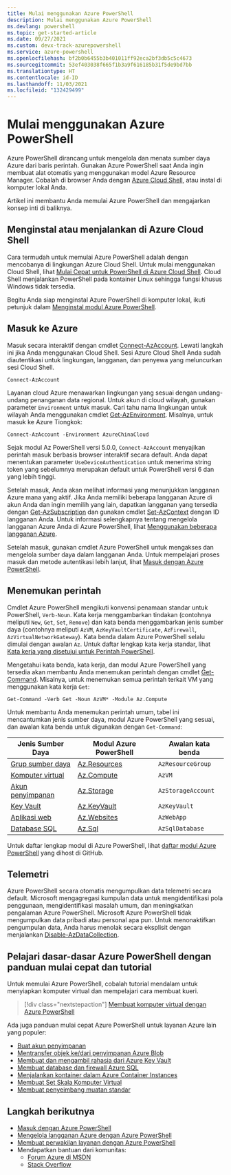 ```yaml
---
title: Mulai menggunakan Azure PowerShell
description: Mulai menggunakan Azure PowerShell
ms.devlang: powershell
ms.topic: get-started-article
ms.date: 09/27/2021
ms.custom: devx-track-azurepowershell
ms.service: azure-powershell
ms.openlocfilehash: bf2b0b6455b3b401011ff92eca2bf3db5c5c4673
ms.sourcegitcommit: 53ef403038f665f1b3a9f616185b31f5de9bd7bb
ms.translationtype: HT
ms.contentlocale: id-ID
ms.lasthandoff: 11/03/2021
ms.locfileid: "132429499"
---
```

# <a name="get-started-with-azure-powershell"></a>Mulai menggunakan Azure PowerShell

Azure PowerShell dirancang untuk mengelola dan menata sumber daya Azure dari baris perintah.
Gunakan Azure PowerShell saat Anda ingin membuat alat otomatis yang menggunakan model Azure Resource Manager. Cobalah di browser Anda dengan [Azure Cloud Shell](/azure/cloud-shell/overview), atau instal di komputer lokal Anda.

Artikel ini membantu Anda memulai Azure PowerShell dan mengajarkan konsep inti di baliknya.

## <a name="install-or-run-in-azure-cloud-shell"></a>Menginstal atau menjalankan di Azure Cloud Shell

Cara termudah untuk memulai Azure PowerShell adalah dengan mencobanya di lingkungan Azure Cloud Shell. Untuk mulai menggunakan Cloud Shell, lihat [Mulai Cepat untuk PowerShell di Azure Cloud Shell](/azure/cloud-shell/quickstart-powershell). Cloud Shell menjalankan PowerShell pada kontainer Linux sehingga fungsi khusus Windows tidak tersedia.

Begitu Anda siap menginstal Azure PowerShell di komputer lokal, ikuti petunjuk dalam [Menginstal modul Azure PowerShell](install-az-ps.md).

## <a name="sign-in-to-azure"></a>Masuk ke Azure

Masuk secara interaktif dengan cmdlet [Connect-AzAccount](/powershell/module/az.accounts/connect-azaccount). Lewati langkah ini jika Anda menggunakan Cloud Shell. Sesi Azure Cloud Shell Anda sudah diautentikasi untuk lingkungan, langganan, dan penyewa yang meluncurkan sesi Cloud Shell.

```azurepowershell-interactive
Connect-AzAccount
```

Layanan cloud Azure menawarkan lingkungan yang sesuai dengan undang-undang penanganan data regional. Untuk akun di cloud wilayah, gunakan parameter `Environment` untuk masuk. Cari tahu nama lingkungan untuk wilayah Anda menggunakan cmdlet [Get-AzEnvironment](/powershell/module/Az.Accounts/Get-AzEnvironment).
Misalnya, untuk masuk ke Azure Tiongkok:

```azurepowershell-interactive
Connect-AzAccount -Environment AzureChinaCloud
```

Sejak modul Az PowerShell versi 5.0.0, `Connect-AzAccount` menyajikan perintah masuk berbasis browser interaktif secara default. Anda dapat menentukan parameter `UseDeviceAuthentication` untuk menerima string token yang sebelumnya merupakan default untuk PowerShell versi 6 dan yang lebih tinggi.

Setelah masuk, Anda akan melihat informasi yang menunjukkan langganan Azure mana yang aktif. Jika Anda memiliki beberapa langganan Azure di akun Anda dan ingin memilih yang lain, dapatkan langganan yang tersedia dengan [Get-AzSubscription](/powershell/module/az.accounts/get-azsubscription) dan gunakan cmdlet [Set-AzContext](/powershell/module/az.accounts/set-azcontext) dengan ID langganan Anda. Untuk informasi selengkapnya tentang mengelola langganan Azure Anda di Azure PowerShell, lihat [Menggunakan beberapa langganan Azure](manage-subscriptions-azureps.md).

Setelah masuk, gunakan cmdlet Azure PowerShell untuk mengakses dan mengelola sumber daya dalam langganan Anda. Untuk mempelajari proses masuk dan metode autentikasi lebih lanjut, lihat [Masuk dengan Azure PowerShell](authenticate-azureps.md).

## <a name="find-commands"></a>Menemukan perintah

Cmdlet Azure PowerShell mengikuti konvensi penamaan standar untuk PowerShell, `Verb-Noun`. Kata kerja menggambarkan tindakan (contohnya meliputi `New`, `Get`, `Set`, `Remove`) dan kata benda menggambarkan jenis sumber daya (contohnya meliputi `AzVM`, `AzKeyVaultCertificate`, `AzFirewall`, `AzVirtualNetworkGateway`). Kata benda dalam Azure PowerShell selalu dimulai dengan awalan `Az`. Untuk daftar lengkap kata kerja standar, lihat [Kata kerja yang disetujui untuk Perintah PowerShell](/powershell/scripting/developer/cmdlet/approved-verbs-for-windows-powershell-commands).

Mengetahui kata benda, kata kerja, dan modul Azure PowerShell yang tersedia akan membantu Anda menemukan perintah dengan cmdlet [Get-Command](/powershell/module/microsoft.powershell.core/get-command). Misalnya, untuk menemukan semua perintah terkait VM yang menggunakan kata kerja `Get`:

```powershell-interactive
Get-Command -Verb Get -Noun AzVM* -Module Az.Compute
```

Untuk membantu Anda menemukan perintah umum, tabel ini mencantumkan jenis sumber daya, modul Azure PowerShell yang sesuai, dan awalan kata benda untuk digunakan dengan `Get-Command`:

|                              Jenis Sumber Daya                              |                   Modul Azure PowerShell                    |    Awalan kata benda     |
| ----------------------------------------------------------------------- | ------------------------------------------------------------ | ------------------ |
| [Grup sumber daya](/azure/azure-resource-manager/resource-group-overview) | [Az.Resources](/powershell/module/az.resources#resources)    | `AzResourceGroup`  |
| [Komputer virtual](/azure/virtual-machines)                             | [Az.Compute](/powershell/module/az.compute#virtual_machines) | `AzVM`             |
| [Akun penyimpanan](/azure/storage/common/storage-introduction)          | [Az.Storage](/powershell/module/az.storage/)                 | `AzStorageAccount` |
| [Key Vault](/azure/key-vault/key-vault-whatis)                          | [Az.KeyVault](/powershell/module/az.keyvault)                | `AzKeyVault`       |
| [Aplikasi web](/azure/app-service)                                  | [Az.Websites](/powershell/module/az.websites)                | `AzWebApp`         |
| [Database SQL](/azure/sql-database)                                    | [Az.Sql](/powershell/module/az.sql)                          | `AzSqlDatabase`    |

Untuk daftar lengkap modul di Azure PowerShell, lihat [daftar modul Azure PowerShell](https://github.com/Azure/azure-powershell/blob/master/documentation/azure-powershell-modules.md) yang dihost di GitHub.

## <a name="telemetry"></a>Telemetri

Azure PowerShell secara otomatis mengumpulkan data telemetri secara default. Microsoft mengagregasi kumpulan data untuk mengidentifikasi pola penggunaan, mengidentifikasi masalah umum, dan meningkatkan pengalaman Azure PowerShell. Microsoft Azure PowerShell tidak mengumpulkan data pribadi atau personal apa pun. Untuk menonaktifkan pengumpulan data, Anda harus menolak secara eksplisit dengan menjalankan [Disable-AzDataCollection](/powershell/module/az.accounts/disable-azdatacollection).

## <a name="learn-azure-powershell-basics-with-quickstarts-and-tutorials"></a>Pelajari dasar-dasar Azure PowerShell dengan panduan mulai cepat dan tutorial

Untuk memulai Azure PowerShell, cobalah tutorial mendalam untuk menyiapkan komputer virtual dan mempelajari cara membuat kueri.

> [!div class="nextstepaction"]
> [Membuat komputer virtual dengan Azure PowerShell](azureps-vm-tutorial.yml)

Ada juga panduan mulai cepat Azure PowerShell untuk layanan Azure lain yang populer:

* [Buat akun penyimpanan](/azure/storage/common/storage-quickstart-create-account?tabs=azure-powershell)
* [Mentransfer objek ke/dari penyimpanan Azure Blob](/azure/storage/blobs/storage-quickstart-blobs-powershell)
* [Membuat dan mengambil rahasia dari Azure Key Vault](/azure/key-vault/quick-create-powershell)
* [Membuat database dan firewall Azure SQL](/azure/sql-database/scripts/sql-database-create-and-configure-database-powershell)
* [Menjalankan kontainer dalam Azure Container Instances](/azure/container-instances/container-instances-quickstart-powershell)
* [Membuat Set Skala Komputer Virtual](/azure/virtual-machine-scale-sets/quick-create-powershell)
* [Membuat penyeimbang muatan standar](/azure/load-balancer/quickstart-create-standard-load-balancer-powershell)

## <a name="next-steps"></a>Langkah berikutnya

* [Masuk dengan Azure PowerShell](authenticate-azureps.md)
* [Mengelola langganan Azure dengan Azure PowerShell](manage-subscriptions-azureps.md)
* [Membuat perwakilan layanan dengan Azure PowerShell](create-azure-service-principal-azureps.md)
* Mendapatkan bantuan dari komunitas:
  * [Forum Azure di MSDN](https://go.microsoft.com/fwlink/p/?LinkId=320212)
  * [Stack Overflow](https://go.microsoft.com/fwlink/?LinkId=320213)
